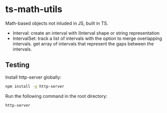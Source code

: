 # ts-math-utils

Math-based objects not inluded in JS, built in TS.

- Interval: create an interval with IInterval shape or string representation
- IntervalSet: track a list of intervals with the option to merge overlapping intervals. get array of intervals that represent the gaps between the intervals.

## Testing

Install http-server globally:

```bash
npm install -g http-server
```

Run the following command in the root directory:

```bash
http-server
```
